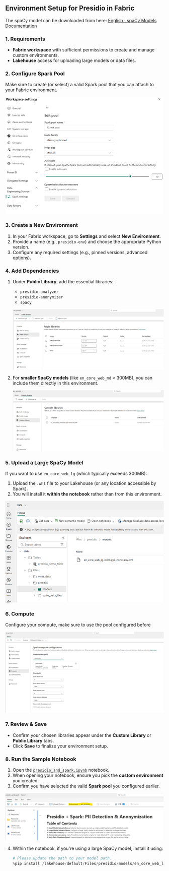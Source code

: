 ## Environment Setup for Presidio in Fabric
The spaCy model can be downloaded from here: [English · spaCy Models Documentation](https://spacy.io/models/en#en_core_web_lg)

### 1. Requirements
- **Fabric workspace** with sufficient permissions to create and manage custom environments.
- **Lakehouse** access for uploading large models or data files.

### 2. Configure Spark Pool
Make sure to create (or select) a valid Spark pool that you can attach to your Fabric environment.

![Spark pool configuration](./images/spark_pool.png)

### 3. Create a New Environment
1. In your Fabric workspace, go to **Settings** and select **New Environment**.
2. Provide a name (e.g., `presidio-env`) and choose the appropriate Python version.
3. Configure any required settings (e.g., pinned versions, advanced options).

### 4. Add Dependencies
1. Under **Public Library**, add the essential libraries:
   - `presidio-analyzer`
   - `presidio-anonymizer`
   - `spacy`

   ![Creating a custom environment](./images/custom_env_1.png)

2. For **smaller SpaCy models** (like `en_core_web_md` < 300MB), you can include them directly in this environment.
   
   ![Adding dependencies in Fabric](./images/custom_env_2.png)

### 5. Upload a Large SpaCy Model
If you want to use `en_core_web_lg` (which typically exceeds 300MB):
1. Upload the `.whl` file to your Lakehouse (or any location accessible by Spark).
2. You will install it **within the notebook** rather than from this environment.

![Upload large model to the lakehouse](./images/large_model.png)

### 6. Compute
Configure your compute, make sure to use the pool configured before

![Custom environment summary](./images/custom_env_4.png)

### 7. Review & Save
- Confirm your chosen libraries appear under the **Custom Library** or **Public Library** tabs.
- Click **Save** to finalize your environment setup.

### 8. Run the Sample Notebook
1. Open the [`presidio_and_spark.ipynb`](./artifacts/presidio_and_spark.ipynb) notebook.
2. When opening your notebook, ensure you pick the **custom environment** you created.
3. Confirm you have selected the valid **Spark pool** you configured earlier.

![Configure env to the notebook](./images/env_to_notebook.png)

4. Within the notebook, if you're using a large SpaCy model, install it using:
   ```python
   # Please update the path to your model path.
   %pip install /lakehouse/default/Files/presidio/models/en_core_web_lg-3.8.0-py3-none-any.whl
